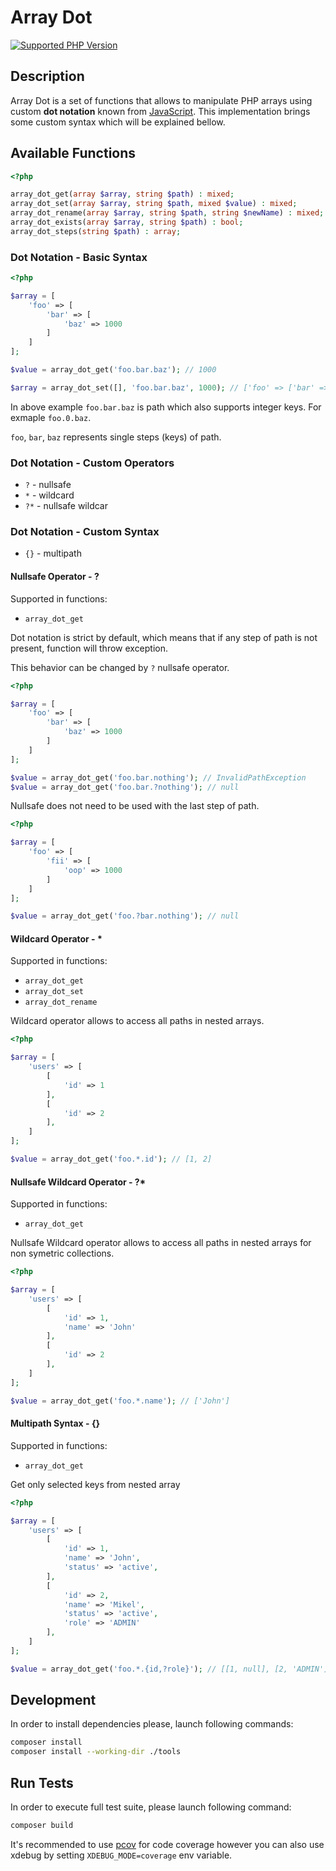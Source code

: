 # Array Dot

[![Supported PHP Version](https://img.shields.io/badge/php-~8.1-8892BF.svg)](https://php.net/)

## Description

Array Dot is a set of functions that allows to manipulate PHP arrays using custom **dot notation** known
from [JavaScript](https://developer.mozilla.org/en-US/docs/Web/JavaScript/Reference/Operators/Property_accessors).
This implementation brings some custom syntax which will be explained bellow.

## Available Functions

```php
<?php 

array_dot_get(array $array, string $path) : mixed;
array_dot_set(array $array, string $path, mixed $value) : mixed;
array_dot_rename(array $array, string $path, string $newName) : mixed;
array_dot_exists(array $array, string $path) : bool;
array_dot_steps(string $path) : array;
```

### Dot Notation - Basic Syntax

```php
<?php 

$array = [
    'foo' => [
        'bar' => [
            'baz' => 1000
        ]
    ]
];

$value = array_dot_get('foo.bar.baz'); // 1000

$array = array_dot_set([], 'foo.bar.baz', 1000); // ['foo' => ['bar' => ['baz' => 1000]]];
```

In above example `foo.bar.baz` is path which also supports integer keys. For exmaple
`foo.0.baz`.

`foo`, `bar`, `baz` represents single steps (keys) of path. 


### Dot Notation - Custom Operators

- `?` - nullsafe
- `*` - wildcard
- `?*` - nullsafe wildcar


### Dot Notation - Custom Syntax

- `{}` - multipath

#### Nullsafe Operator - ? 

Supported in functions:

- `array_dot_get`

Dot notation is strict by default, which means that if any step of path is not present,
function will throw exception. 

This behavior can be changed by `?` nullsafe operator. 

```php
<?php 

$array = [
    'foo' => [
        'bar' => [
            'baz' => 1000
        ]
    ]
];

$value = array_dot_get('foo.bar.nothing'); // InvalidPathException
$value = array_dot_get('foo.bar.?nothing'); // null
```

Nullsafe does not need to be used with the last step of path.

```php
<?php 

$array = [
    'foo' => [
        'fii' => [
            'oop' => 1000
        ]
    ]
];

$value = array_dot_get('foo.?bar.nothing'); // null
```

#### Wildcard Operator - *

Supported in functions:

- `array_dot_get`
- `array_dot_set`
- `array_dot_rename`

Wildcard operator allows to access all paths in nested arrays.

```php
<?php 

$array = [
    'users' => [
        [
            'id' => 1
        ],
        [
            'id' => 2
        ],
    ]
];

$value = array_dot_get('foo.*.id'); // [1, 2]
```

#### Nullsafe Wildcard Operator - ?*

Supported in functions:

- `array_dot_get`

Nullsafe Wildcard operator allows to access all paths in nested arrays for non symetric
collections.

```php
<?php 

$array = [
    'users' => [
        [
            'id' => 1,
            'name' => 'John'
        ],
        [
            'id' => 2
        ],
    ]
];

$value = array_dot_get('foo.*.name'); // ['John']
```

#### Multipath Syntax - {}

Supported in functions:

- `array_dot_get`

Get only selected keys from nested array

```php
<?php 

$array = [
    'users' => [
        [
            'id' => 1,
            'name' => 'John',
            'status' => 'active',
        ],
        [
            'id' => 2,
            'name' => 'Mikel',
            'status' => 'active',
            'role' => 'ADMIN'
        ],
    ]
];

$value = array_dot_get('foo.*.{id,?role}'); // [[1, null], [2, 'ADMIN']]
```


## Development

In order to install dependencies please, launch following commands:

```bash
composer install
composer install --working-dir ./tools
```

## Run Tests

In order to execute full test suite, please launch following command:

```bash
composer build
```

It's recommended to use [pcov](https://pecl.php.net/package/pcov) for code coverage however you can also use
xdebug by setting `XDEBUG_MODE=coverage` env variable.
